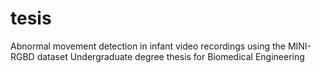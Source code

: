 # tesis
Abnormal movement detection in infant video recordings using the MINI-RGBD dataset 
Undergraduate degree thesis for Biomedical Engineering
